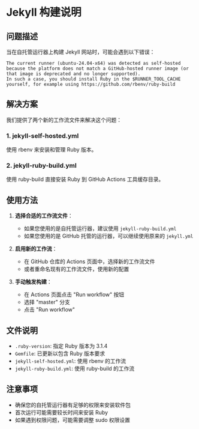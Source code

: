 # Jekyll 构建说明

## 问题描述

当在自托管运行器上构建 Jekyll 网站时，可能会遇到以下错误：

```
The current runner (ubuntu-24.04-x64) was detected as self-hosted because the platform does not match a GitHub-hosted runner image (or that image is deprecated and no longer supported).
In such a case, you should install Ruby in the $RUNNER_TOOL_CACHE yourself, for example using https://github.com/rbenv/ruby-build
```

## 解决方案

我们提供了两个新的工作流文件来解决这个问题：

### 1. jekyll-self-hosted.yml
使用 rbenv 来安装和管理 Ruby 版本。

### 2. jekyll-ruby-build.yml
使用 ruby-build 直接安装 Ruby 到 GitHub Actions 工具缓存目录。

## 使用方法

1. **选择合适的工作流文件**：
   - 如果您使用的是自托管运行器，建议使用 `jekyll-ruby-build.yml`
   - 如果您使用的是 GitHub 托管的运行器，可以继续使用原来的 `jekyll.yml`

2. **启用新的工作流**：
   - 在 GitHub 仓库的 Actions 页面中，选择新的工作流文件
   - 或者重命名现有的工作流文件，使用新的配置

3. **手动触发构建**：
   - 在 Actions 页面点击 "Run workflow" 按钮
   - 选择 "master" 分支
   - 点击 "Run workflow"

## 文件说明

- `.ruby-version`: 指定 Ruby 版本为 3.1.4
- `Gemfile`: 已更新以包含 Ruby 版本要求
- `jekyll-self-hosted.yml`: 使用 rbenv 的工作流
- `jekyll-ruby-build.yml`: 使用 ruby-build 的工作流

## 注意事项

- 确保您的自托管运行器有足够的权限来安装软件包
- 首次运行可能需要较长时间来安装 Ruby
- 如果遇到权限问题，可能需要调整 sudo 权限设置 